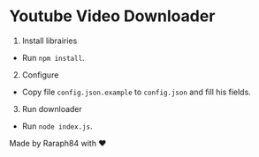 # Youtube Video Downloader

1. Install librairies
- Run `npm install`.

2. Configure
- Copy file `config.json.example` to `config.json` and fill his fields.

3. Run downloader
- Run `node index.js`.

Made by Raraph84 with ❤